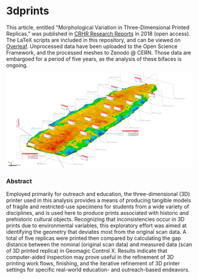 # 3dprints

This article, entitled "Morphological Variation in Three-Dimensional Printed Replicas," was published in [CRHR Research Reports](https://scholarworks.sfasu.edu/crhr_research_reports/vol4/iss1/3/) in 2018 (open access). The LaTeX scripts are included in this repository, and can be viewed on [Overleaf](https://www.overleaf.com/read/mzmvrbpptktw). Unprocessed data have been uploaded to the Open Science Framework, and the processed meshes to Zenodo @ CERN. Those data are embargoed for a period of five years, as the analysis of these bifaces is ongoing.

![](seld3dprint3.jpg)

### Abstract

Employed primarily for outreach and education, the three-dimensional (3D) printer used in this analysis provides a means of producing tangible models of fragile and restricted-use specimens for students from a wide variety of disciplines, and is used here to produce prints associated with historic and prehistoric cultural objects. Recognizing that inconsistencies occur in 3D prints due to environmental variables, this exploratory effort was aimed at identifying the geometry that deviates most from the original scan data. A total of five replicas were printed then compared by calculating the gap distance between the nominal (original scan data) and measured data (scan of 3D printed replica) in Geomagic Control X. Results indicate that computer-aided inspection may prove useful in the refinement of 3D printing work flows, finishing, and the iterative refinement of 3D printer settings for specific real-world education- and outreach-based endeavors.
